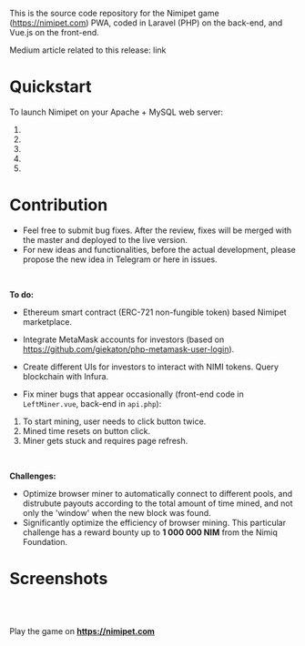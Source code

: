 This is the source code repository for the Nimipet game (https://nimipet.com) PWA, coded in Laravel (PHP) on the back-end, and Vue.js on the front-end.

Medium article related to this release: link

# Quickstart

To launch Nimipet on your Apache + MySQL web server:

1.
2.
3.
4.
5.

# Contribution

- Feel free to submit bug fixes. After the review, fixes will be merged with the master and deployed to the live version.
- For new ideas and functionalities, before the actual development, please propose the new idea in Telegram or here in issues.
<br>

**To do:**
- Ethereum smart contract (ERC-721 non-fungible token) based Nimipet marketplace.
- Integrate MetaMask accounts for investors (based on https://github.com/giekaton/php-metamask-user-login).
- Create different UIs for investors to interact with NIMI tokens. Query blockchain with Infura.

- Fix miner bugs that appear occasionally (front-end code in `LeftMiner.vue`, back-end in `api.php`):
1. To start mining, user needs to click button twice.
2. Mined time resets on button click.
3. Miner gets stuck and requires page refresh.
<br>

**Challenges:**
- Optimize browser miner to automatically connect to different pools, and distrubute payouts according to the total amount of time mined, and not only the 'window' when the new block was found.
- Significantly optimize the efficiency of browser mining. This particular challenge has a reward bounty up to **1 000 000 NIM** from the Nimiq Foundation.

# Screenshots
<br>
<br>



Play the game on **https://nimipet.com**